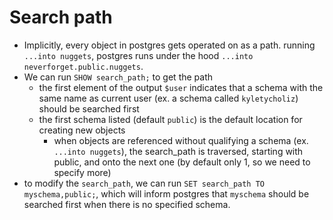 
# Search path
- Implicitly, every object in postgres gets operated on as a path. running `...into nuggets`, postgres runs under the hood `...into neverforget.public.nuggets`.
- We can run `SHOW search_path;` to get the path
	- the first element of the output `$user` indicates that a schema with the same name as current user (ex. a schema called `kyletycholiz`) should be searched first
	- the first schema listed (default `public`) is the default location for creating new objects 
		- when objects are referenced without qualifying a schema (ex. `...into nuggets`), the search_path is traversed, starting with public, and onto the next one (by default only 1, so we need to specify more) 
- to modify the `search_path`, we can run `SET search_path TO myschema,public;`, which will inform postgres that `myschema` should be searched first when there is no specified schema.
